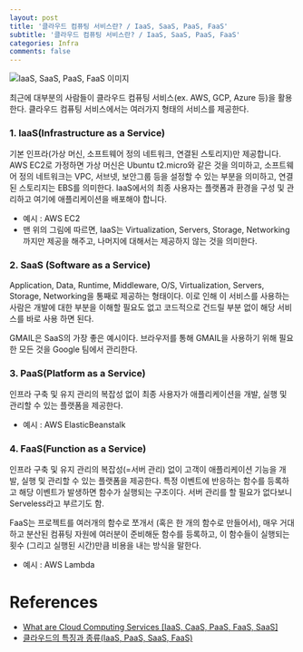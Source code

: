 ```yaml
---
layout: post
title: '클라우드 컴퓨팅 서비스란? / IaaS, SaaS, PaaS, FaaS'
subtitle: '클라우드 컴퓨팅 서비스란? / IaaS, SaaS, PaaS, FaaS'
categories: Infra
comments: false
---
```

![IaaS, SaaS, PaaS, FaaS 이미지](https://user-images.githubusercontent.com/41244373/180115542-1efddf8a-fd2e-4a5c-bd9e-85148c1308bb.png)

최근에 대부분의 사람들이 클라우드 컴퓨팅 서비스(ex. AWS, GCP, Azure 등)을 활용한다. 클라우드 컴퓨팅 서비스에서는 여러가지 형태의 서비스를 제공한다.


### 1. IaaS(Infrastructure as a Service)

기본 인프라(가상 머신, 소프트웨어 정의 네트워크, 연결된 스토리지)만 제공합니다. AWS EC2로 가정하면 가상 머신은 Ubuntu t2.micro와 같은 것을 의미하고, 소프트웨어 정의 네트워크는 VPC, 서브넷, 보안그룹 등을 설정할 수 있는 부분을 의미하고, 연결된 스토리지는 EBS를 의미한다. IaaS에서의 최종 사용자는 플랫폼과 환경을 구성 및 관리하고 여기에 애플리케이션을 배포해야 합니다.

- 예시 : AWS EC2
- 맨 위의 그림에 따르면, IaaS는 Virtualization, Servers, Storage, Networking까지만 제공을 해주고, 나머지에 대해서는 제공하지 않는 것을 의미한다.

### 2. SaaS (Software as a Service)

Application, Data, Runtime, Middleware, O/S, Virtualization, Servers, Storage, Networking을 통째로 제공하는 형태이다. 이로 인해 이 서비스를 사용하는 사람은 개발에 대한 부분을 이해할 필요도 없고 코드적으로 건드릴 부분 없이 해당 서비스를 바로 사용 하면 된다.

GMAIL은 SaaS의 가장 좋은 예시이다. 브라우저를 통해 GMAIL을 사용하기 위해 필요한 모든 것을 Google 팀에서 관리한다.

### 3. PaaS(Platform as a Service)

인프라 구축 및 유지 관리의 복잡성 없이 최종 사용자가 애플리케이션을 개발, 실행 및 관리할 수 있는 플랫폼을 제공한다.

- 예시 : AWS ElasticBeanstalk

### 4. FaaS(Function as a Service)

인프라 구축 및 유지 관리의 복잡성(=서버 관리) 없이 고객이 애플리케이션 기능을 개발, 실행 및 관리할 수 있는 플랫폼을 제공한다. 특정 이벤트에 반응하는 함수를 등록하고 해당 이벤트가 발생하면 함수가 실행되는 구조이다. 서버 관리를 할 필요가 없다보니 Serveless라고 부르기도 함.

FaaS는 프로젝트를 여러개의 함수로 쪼개서 (혹은 한 개의 함수로 만들어서), 매우 거대하고 분산된 컴퓨팅 자원에 여러분이 준비해둔 함수를 등록하고, 이 함수들이 실행되는 횟수 (그리고 실행된 시간)만큼 비용을 내는 방식을 말한다.

- 예시 : AWS Lambda

# References
- [What are Cloud Computing Services [IaaS, CaaS, PaaS, FaaS, SaaS]](https://medium.com/@nnilesh7756/what-are-cloud-computing-services-iaas-caas-paas-faas-saas-ac0f6022d36e)
- [클라우드의 특징과 종류(IaaS, PaaS, SaaS, FaaS)](https://yechoi.tistory.com/64)